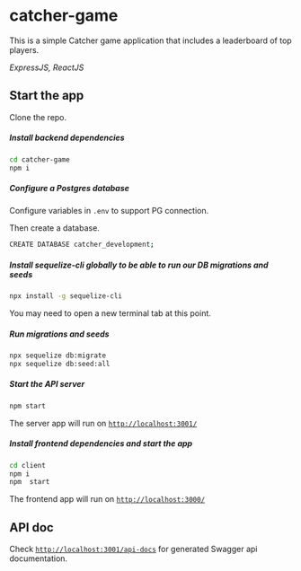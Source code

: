 # catcher-game
This is a simple Catcher game application that includes a leaderboard of top players.

*ExpressJS, ReactJS*

## Start the app

Clone the repo.

##### Install backend dependencies

```sh
cd catcher-game
npm i
```
##### Configure a Postgres database
Configure variables in `.env` to support PG connection.

Then create a database.
```sh
CREATE DATABASE catcher_development;
```

##### Install sequelize-cli globally to be able to run our DB migrations and seeds
```sh
npx install -g sequelize-cli
```
You may need to open a new terminal tab at this point.

##### Run migrations and seeds
```sh
npx sequelize db:migrate
npx sequelize db:seed:all
```

##### Start the API server
```sh
npm start
```
The server app will run on [`http://localhost:3001/`](http://localhost:3001/)

##### Install frontend dependencies and start the app
```sh
cd client
npm i
npm  start
```
The frontend app will run on [`http://localhost:3000/`](http://localhost:3000/)

## API doc

Check [`http://localhost:3001/api-docs`](http://localhost:3001/api-docs) for generated Swagger api documentation.
